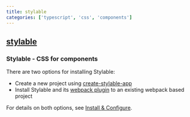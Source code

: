 ```yaml
---
title: stylable
categories: ['typescript', 'css', 'components']
---
```

## [stylable](https://github.com/wix/stylable)

### Stylable - CSS for components 


There are two options for installing Stylable:

- Create a new project using [create-stylable-app](./packages/create-stylable-app)
- Install Stylable and its [webpack plugin](./packages/webpack-plugin) to an existing webpack based project

For details on both options, see [Install & Configure](https://stylable.io/docs/getting-started/install-configure).
